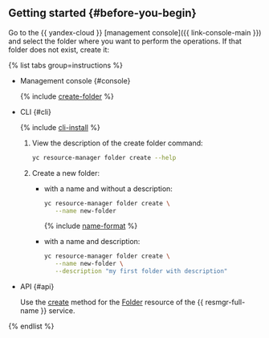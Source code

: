 ## Getting started {#before-you-begin}

Go to the {{ yandex-cloud }} [management console]({{ link-console-main }}) and select the folder where you want to perform the operations. If that folder does not exist, create it:

{% list tabs group=instructions %}

- Management console {#console}

  {% include [create-folder](create-folder.md) %}

- CLI {#cli}

  {% include [cli-install](cli-install.md) %}

  1. View the description of the create folder command:

      ```bash
      yc resource-manager folder create --help
      ```

  1. Create a new folder:

      * with a name and without a description:

          ```bash
          yc resource-manager folder create \
             --name new-folder
          ```

          {% include [name-format](name-format.md) %}

      * with a name and description:

          ```bash
          yc resource-manager folder create \
             --name new-folder \
             --description "my first folder with description"
          ```

- API {#api}

  Use the [create](../resource-manager/api-ref/Folder/create.md) method for the [Folder](../resource-manager/api-ref/Folder/index.md) resource of the {{ resmgr-full-name }} service.

{% endlist %}
